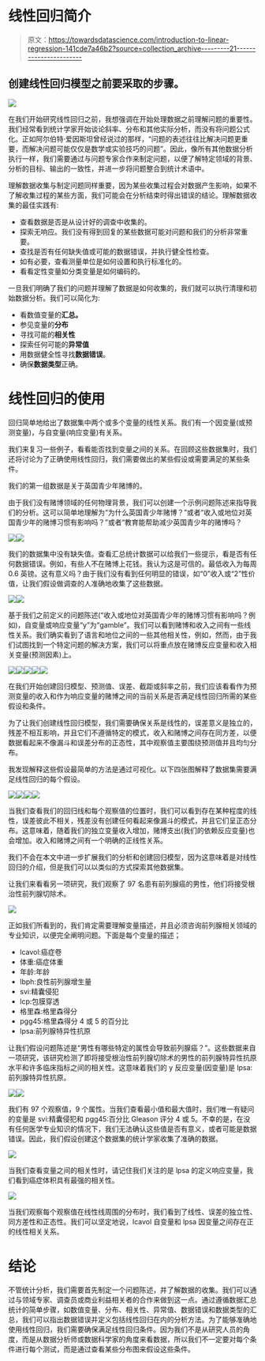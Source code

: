 # 线性回归简介

> 原文：<https://towardsdatascience.com/introduction-to-linear-regression-141cde7a46b2?source=collection_archive---------21----------------------->

## 创建线性回归模型之前要采取的步骤。

![](img/aaebc4e188a24bea502d3438296d7450.png)

在我们开始研究线性回归之前，我想强调在开始处理数据之前理解问题的重要性。我们经常看到统计学家开始谈论斜率、分布和其他实际分析，而没有将问题公式化。正如阿尔伯特·爱因斯坦曾经说过的那样，“问题的表述往往比解决问题更重要，而解决问题可能仅仅是数学或实验技巧的问题”。因此，像所有其他数据分析执行一样，我们需要通过与问题专家合作来制定问题，以便了解特定领域的背景、分析的目标、输出的一致性，并进一步将问题整合到统计术语中。

理解数据收集与制定问题同样重要，因为某些收集过程会对数据产生影响，如果不了解收集过程的某些方面，我们可能会在分析结束时得出错误的结论。理解数据收集的最佳实践有:

*   查看数据是否是从设计好的调查中收集的。
*   探索无响应。我们没有得到回复的某些数据可能对问题和我们的分析非常重要。
*   查找是否有任何缺失值或可能的数据错误，并执行健全性检查。
*   如有必要，查看测量单位是如何设置和执行标准化的。
*   看看定性变量如分类变量是如何编码的。

一旦我们明确了我们的问题并理解了数据是如何收集的，我们就可以执行清理和初始数据分析。我们可以简化为:

*   看数值变量的**汇总。**
*   参见变量的**分布**
*   寻找可能的**相关性**
*   探索任何可能的**异常值**
*   用数据健全性寻找**数据错误**。
*   确保**数据类型**正确。

# 线性回归的使用

回归简单地给出了数据集中两个或多个变量的线性关系。我们有一个因变量(或预测变量)，与自变量(响应变量)有关系。

我们来复习一些例子，看看能否找到变量之间的关系。在回顾这些数据集时，我们还将讨论为了正确使用线性回归，我们需要做出的某些假设或需要满足的某些条件。

我们的第一组数据是关于英国青少年赌博的。

由于我们没有赌博领域的任何物理背景，我们可以创建一个示例问题陈述来指导我们的分析。这可以简单地理解为“为什么英国青少年赌博？”或者“收入或地位对英国青少年的赌博习惯有影响吗？”或者“教育能帮助减少英国青少年的赌博吗？

![](img/228f34eea6c0a094186579c6ab03bc3b.png)![](img/484fc40acc36be3d5f66972042ebab9c.png)

我们的数据集中没有缺失值。查看汇总统计数据可以给我们一些提示，看是否有任何数据错误。例如，有些人不在赌博上花钱。我认为这是可信的。最低收入为每周 0.6 英镑。这有意义吗？由于我们没有看到任何明显的错误，如“0”收入或“2”性价值，让我们假设做调查的人准确地收集了这些数据。

![](img/eb3d5aced1a51bc534ce7242504dbe60.png)![](img/c7697622478de318092282392075921f.png)

基于我们之前定义的问题陈述(“收入或地位对英国青少年的赌博习惯有影响吗？例如)，自变量或响应变量“y”为“gamble”。我们可以看到赌博和收入之间有一些线性关系。我们确实看到了语言和地位之间的一些其他相关性，例如，然而，由于我们试图找到一个特定问题的解决方案，我们可以将重点放在赌博反应变量和收入相关变量(预测因素)上。

![](img/c979c26df4c0252e61963337be4a3bb3.png)![](img/4e0ae627023f3bce7957a59ebf441a14.png)![](img/b4abc8322646b778bf7fe287942f8836.png)![](img/91e68b54f6e23670cf8c9a2fb05f67f7.png)![](img/8a2bad3760f5c7c07cc04186ec661a18.png)

在我们开始创建回归模型、预测值、误差、截距或斜率之前，我们应该看看作为预测变量的收入和作为响应变量的赌博之间的当前关系是否满足线性回归所需的某些假设和条件。

为了让我们创建线性回归模型，我们需要确保关系是线性的，误差意义是独立的，残差不相互影响，并且它们不遵循特定的模式，收入和赌博之间存在同方差，以便数据看起来不像漏斗和误差分布的正态性，其中观察值主要围绕预测值并且均匀分布。

我发现解释这些假设最简单的方法是通过可视化。以下四张图解释了数据集需要满足线性回归的每个假设。

![](img/a935ad84cd07d097dfe014fd88b7a966.png)![](img/8a46c27d91d86aeb5359fbb3d3a38681.png)![](img/57d3b89412da2065390eb0e3e8eddd05.png)![](img/0f1ae74dbf963c84260704086dad5887.png)

当我们查看我们的回归线和每个观察值的位置时，我们可以看到存在某种程度的线性，误差彼此不相关，残差没有创建任何看起来像漏斗的模式，并且它们呈正态分布。这意味着，随着我们的独立变量收入增加，赌博支出(我们的依赖反应变量)也会增加。收入和赌博之间有一个明确的正线性关系。

我们不会在本文中进一步扩展我们的分析和创建回归模型，因为这意味着是对线性回归的介绍，但是我们可以以类似的方式探索其他数据集。

让我们来看看另一项研究，我们观察了 97 名患有前列腺癌的男性，他们将接受根治性前列腺切除术。

![](img/03d5423fe6905416f8044e9d82eb8282.png)

正如我们所看到的，我们肯定需要理解变量描述，并且必须咨询前列腺相关领域的专业知识，以便完全阐明问题。下面是每个变量的描述；

*   lcavol:癌症卷
*   体重:癌症体重
*   年龄:年龄
*   lbph:良性前列腺增生量
*   svi:精囊侵犯
*   lcp:包膜穿透
*   格里森:格里森得分
*   pgg45:格里森得分 4 或 5 的百分比
*   lpsa:前列腺特异性抗原

让我们假设问题陈述是“男性有哪些特定的属性会导致前列腺癌？”。这些数据来自一项研究，该研究检测了即将接受根治性前列腺切除术的男性的前列腺特异性抗原水平和许多临床指标之间的相关性。这意味着我们的 y 反应变量(因变量)是 lpsa:前列腺特异性抗原。

![](img/46881cb48fe38f7619ad3b5dc460aa3d.png)![](img/01ee815fded7fa75a81fb025789542ec.png)

我们有 97 个观察值，9 个属性。当我们查看最小值和最大值时，我们唯一有疑问的变量是 svi:精囊侵犯和 pgg45:百分比 Gleason 评分 4 或 5。不幸的是，在没有任何医学专业知识的情况下，我们无法确认这些值是否有意义，或者可能是数据错误。因此，我们假设创建这个数据集的统计学家收集了准确的数据。

![](img/ea03e80a5d5fb6965869ebd9b26b8d28.png)

当我们查看变量之间的相关性时，请记住我们关注的是 lpsa 的定义响应变量，我们看到癌症体积具有最强的相关性。

![](img/ef668f039e25d6acb42250ce7f442be5.png)

当我们观察每个观察值在线性线周围的分布时，我们看到了线性、误差的独立性、同方差性和正态性。我们可以坚定地说，lcavol 自变量和 lpsa 因变量之间存在正的线性相关关系。

# 结论

不管统计分析，我们需要首先制定一个问题陈述，并了解数据的收集。我们可以通过与领域专家、调查员或商业利益相关者的合作来做到这一点。通过遵循数据汇总统计的简单步骤，如数值变量、分布、相关性、异常值、数据错误和数据类型的汇总，我们可以指出数据错误并定义包括线性回归在内的分析方法。为了能够准确地使用线性回归，我们需要确保满足线性回归条件。因为我们不是从研究人员的角度，而是从数据分析师或数据科学家的角度来看数据，所以我们不一定要对每个条件进行每个测试，而是通过查看某些分布图来假设这些条件。